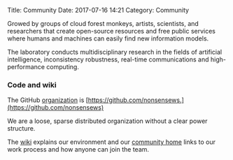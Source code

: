 Title: Community
Date: 2017-07-16 14:21
Category: Community

Growed by groups of cloud forest monkeys, artists, scientists, and researchers that create open-source resources and free public services where humans and machines can easily find new information models.

The laboratory conducts multidisciplinary research in the fields of artificial intelligence, inconsistency robustness, real-time communications and high-performance computing.

### Code and wiki

The GitHub [organization](https://github.com/nonsensews) is [https://github.com/nonsensews.](https://github.com/nonsensews)

We are a loose, sparse distributed organization without a clear power structure.

The [wiki](https://github.com/nonsensews/guide/wiki) explains our environment and our [community home](https://nonsense.ws) links to our work process and how anyone can join the team.